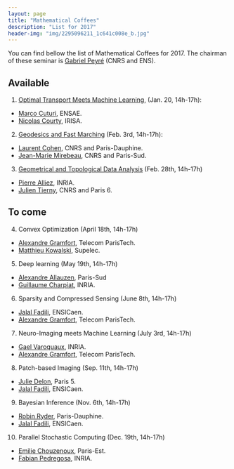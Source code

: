 ```yaml
---
layout: page
title: "Mathematical Coffees"
description: "List for 2017"
header-img: "img/2295096211_1c641c008e_b.jpg"
---
```


You can find bellow the list of Mathematical Coffees for 2017. The chairman of these seminar is [Gabriel Peyré](http://www.gpeyre.com) (CNRS and ENS).

Available
---

1. [Optimal Transport Meets Machine Learning](../mc01-ot), (Jan. 20, 14h-17h):
  - [Marco Cuturi](http://marcocuturi.net/), ENSAE.
  - [Nicolas Courty](http://people.irisa.fr/Nicolas.Courty/), IRISA.  
2. [Geodesics and Fast Marching](../mc02-geodesic) (Feb. 3rd, 14h-17h):
  - [Laurent Cohen](https://www.ceremade.dauphine.fr/~cohen/), CNRS and Paris-Dauphine.
  - [Jean-Marie Mirebeau](https://www.math.u-psud.fr/~mirebeau/Main_page.html), CNRS and Paris-Sud.
3. [Geometrical and Topological Data Analysis](../mc03-meshes) (Feb. 28th, 14h-17h)
  - [Pierre Alliez](https://team.inria.fr/titane/pierre-alliez/), INRIA.
  - [Julien Tierny](http://www-pequan.lip6.fr/~tierny/), CNRS and Paris 6.

To come
---

4. Convex Optimization (April 18th, 14h-17h)
  - [Alexandre Gramfort](http://alexandre.gramfort.net/), Telecom ParisTech.   
  - [Matthieu Kowalski](http://webpages.lss.supelec.fr/perso/matthieu.kowalski/), Supelec.
5. Deep learning (May 19th, 14h-17h)
  - [Alexandre Allauzen](https://perso.limsi.fr/allauzen/webpages/pmwiki.php), Paris-Sud
  - [Guillaume Charpiat](https://www.lri.fr/~gcharpia/), INRIA.
6. Sparsity and Compressed Sensing (June 8th, 14h-17h)
  - [Jalal Fadili](https://fadili.users.greyc.fr/), ENSICaen.
  - [Alexandre Gramfort](http://alexandre.gramfort.net/), Telecom ParisTech.
7. Neuro-Imaging meets Machine Learning (July 3rd, 14h-17h)
  - [Gael Varoquaux](http://gael-varoquaux.info/), INRIA.
  - [Alexandre Gramfort](http://alexandre.gramfort.net/), Telecom ParisTech.
8. Patch-based Imaging (Sep. 11th, 14h-17h)
  - [Julie Delon](https://delon.wp.imt.fr/), Paris 5.   
  - [Jalal Fadili](https://fadili.users.greyc.fr/), ENSICaen.
9. Bayesian Inference (Nov. 6th, 14h-17h)
  - [Robin Ryder](https://sites.google.com/site/robryd/), Paris-Dauphine.
  - [Jalal Fadili](https://fadili.users.greyc.fr/), ENSICaen.
10. Parallel Stochastic Computing (Dec. 19th, 14h-17h)
  - [Emilie Chouzenoux](http://www-syscom.univ-mlv.fr/~chouzeno/), Paris-Est.  
  - [Fabian Pedregosa](http://fa.bianp.net/), INRIA.
